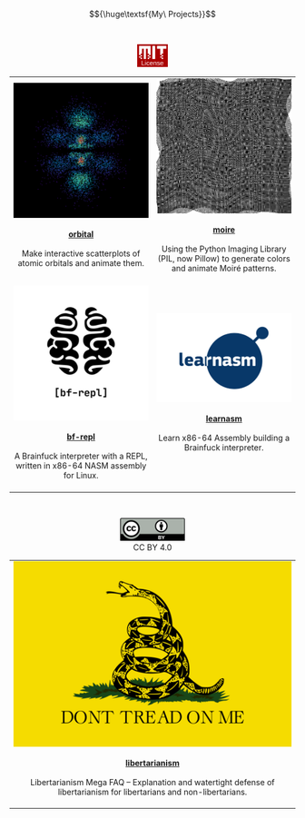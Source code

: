 $${\huge\textsf{My\ Projects}}$$

<br><div align="center"><img src="mit.png" height="40px"></div>

<table>
	<tr>
		<td align="center" width="50%">
			<img src="orbital.png"><br><br><a href="https://github.com/sidstuff/orbital"><b>orbital</b></a><br><br>Make interactive scatterplots of atomic orbitals and animate them.<br><br>
		</td>
		<td align="center" width="50%">
			<img src="moire.png"><br><br><a href="https://github.com/sidstuff/moire"><b>moire</b></a><br><br>Using the Python Imaging Library (PIL, now Pillow) to generate colors and animate Moiré patterns.<br><br>
		</td>
	</tr>
	<tr>
		<td align="center" width="50%">
			<img src="bf-repl.png"><br><br><a href="https://github.com/sidstuff/bf-repl"><b>bf-repl</b></a><br><br>A Brainfuck interpreter with a REPL, written in x86-64 NASM assembly for Linux.<br><br>
		</td>
		<td align="center" width="50%">
			<img src="learnasm.jpg"><br><br><a href="https://github.com/sidstuff/learnasm"><b>learnasm</b></a><br><br>Learn x86-64 Assembly building a Brainfuck interpreter.<br><br>
		</td>
	</tr>
</table>

<br><div align="center"><img src="cc-by.png" height="40px"><br>CC BY 4.0</div>

<table><tr><td align="center">
	<img src="flag.png"><br><br><a href="https://github.com/sidstuff/libertarianism"><b>libertarianism</b></a><br><br>Libertarianism Mega FAQ – Explanation and watertight defense of libertarianism for libertarians and non-libertarians.<br><br>
</td></tr></table>
